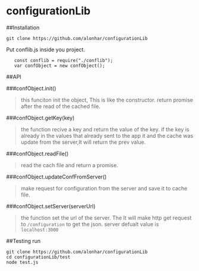 # configurationLib


##Installation

```git clone https://github.com/alonhar/configurationLib```

Put conflib.js inside you project.

```
   const conflib = require("./conflib");
   var confObject = new confObject();
```


##API

###confObject.init()  
> this funciton init the object, This is like the constructor.
> return promise after the read of the cached file.


###confObject.getKey(key)
> the function recive a key and return the value of the key.
> if the key is already in the values that already sent to the app it
> and the cache was update from  the server,It will return the prev value.

###confObject.readFile()
>  read the cach file and return  a promise.

###confObject.updateConfFromServer()
>  make request for configuration from the server and save it to cache file.


###confObject.setServer(serverUrl)
> the function set the url of the server. The It will make http get request to `/configuration` to get the json.
> server defualt value is `localhost:3000`


##Testing 
run 
```
git clone https://github.com/alonhar/configurationLib
cd configurationLib/test
node test.js
```
